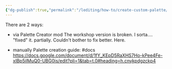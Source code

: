 ```yaml
---
{"dg-publish":true,"permalink":"/lediting/how-to/create-custom-palette/"}
---
```


There are 2 ways:
- via Palette Creator mod
The workshop version is broken. I sorta.... "fixed" it. partially. Couldn't bother to fix better. Here. 

- manually
Palette creation guide: #docs
https://docs.google.com/document/d/1fY_KEpD5RaXHS7Ho-kPee4Fe-xIBp5ilMuQ0-UBG0is/edit?pli=1&tab=t.0#heading=h.cnykpdgzckp4
